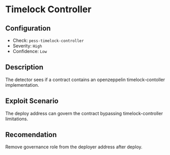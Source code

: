 # Timelock Controller

## Configuration
* Check: `pess-timelock-controller`
* Severity: `High`
* Confidence: `Low`

## Description
The detector sees if a contract contains an openzeppelin timelock-contoller implementation.

## Exploit Scenario
The deploy address can govern the contract bypassing timelock-controller limitations.

## Recomendation
Remove governance role from the deployer address after deploy. 